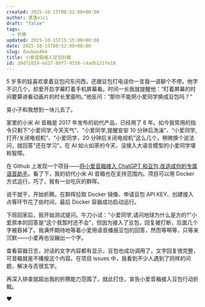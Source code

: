 ```yaml
---
created: 2025-10-15T00:52:00+00:00
author: 落落vici
draft: "false"
tags:
  - 折腾
updated: 2025-10-15T15:15:00+00:00
date: 2025-10-15T00:52:00+00:00
slug: doubao404
title: 小爱音箱接入豆包折戟
id: 28d71019-ed27-80f7-9150-c4adb121fe10
---
```


5 岁多的娃喜欢拿着豆包问东问西，还跟豆包打电话你一言我一语聊个不停。他字不识几个，却爱开启字幕盯着手机屏幕看。时间一长我就提醒他：“盯着屏幕的时间要算进看动画片的时长里面哟。”他反问：“那你不能把小爱同学换成豆包吗？”

臭小子和我想到一块儿去了。

家里的小米 AI 音箱是 2017 年发布的初代产品，已经用了 8 年。如今我常用的指令只剩下“小爱同学,今天天气”、“小爱同学,提醒安安 10 分钟后洗澡”、“小爱同学,打开/关闭电视机”、“小爱同学，20 分钟后关闭电视机”这么几个。稍微换个说法问，就回答"还在学习"。在 AI 如火如荼的今天，没接入大语言模型的小爱同学堪称智障。

在 Github 上发现一个项目——[将小爱音箱接入 ChatGPT 和豆包,改造成你的专属语音助手](<[https://github.com/idootop/mi-gpt](https://github.com/idootop/mi-gpt)>)。看了下，我的初代小米 AI 音箱也在支持范围内。项目可以用 Docker 方式运行，巧了，我有一台吃灰的群晖。

说干就干，开始折腾。在群晖拉取 Docker 镜像、申请豆包 API KEY、创建接入点等环节花了些时间，最后 Docker 容器成功启动运行。

下班回家后，我开始测试提问。牛刀小试：“小爱同学,请问地球为什么是方的?”小爱原本的回答是“这个我暂时还不会”，但因为接入了豆包，回复被打断，后面几个字被吞掉了。我满怀期待地等着小爱用语音播报豆包的回答，然而等啊等，只等来沉默——小爱再也没蹦出一个字。

查看容器日志，对话的文字内容都有显示，豆包也成功调用了，文字回复很完整，可音箱就是不播报这个内容。在项目 issues 中，我看到不少人遇到了同样的问题，解决与否很玄学。

再深入排查就超出我的折腾能力范围了。就此打住，宣告小爱音箱接入豆包行动折戟。

❤
